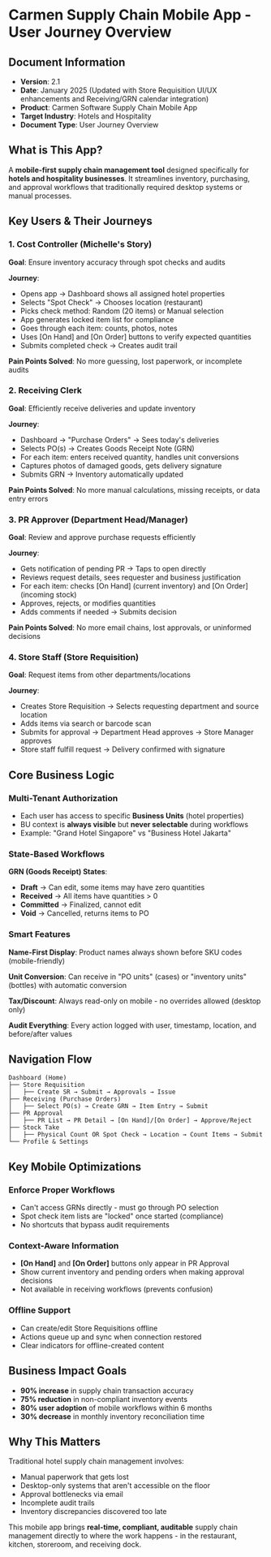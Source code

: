 # Carmen Supply Chain Mobile App - User Journey Overview

## Document Information
- **Version**: 2.1
- **Date**: January 2025 (Updated with Store Requisition UI/UX enhancements and Receiving/GRN calendar integration)
- **Product**: Carmen Software Supply Chain Mobile App
- **Target Industry**: Hotels and Hospitality
- **Document Type**: User Journey Overview

## What is This App?

A **mobile-first supply chain management tool** designed specifically for **hotels and hospitality businesses**. It streamlines inventory, purchasing, and approval workflows that traditionally required desktop systems or manual processes.

## Key Users & Their Journeys

### 1. **Cost Controller** (Michelle's Story)
**Goal**: Ensure inventory accuracy through spot checks and audits

**Journey**:
- Opens app → Dashboard shows all assigned hotel properties
- Selects "Spot Check" → Chooses location (restaurant)
- Picks check method: Random (20 items) or Manual selection
- App generates locked item list for compliance
- Goes through each item: counts, photos, notes
- Uses [On Hand] and [On Order] buttons to verify expected quantities
- Submits completed check → Creates audit trail

**Pain Points Solved**: No more guessing, lost paperwork, or incomplete audits

### 2. **Receiving Clerk**
**Goal**: Efficiently receive deliveries and update inventory

**Journey**:
- Dashboard → "Purchase Orders" → Sees today's deliveries
- Selects PO(s) → Creates Goods Receipt Note (GRN)
- For each item: enters received quantity, handles unit conversions
- Captures photos of damaged goods, gets delivery signature
- Submits GRN → Inventory automatically updated

**Pain Points Solved**: No more manual calculations, missing receipts, or data entry errors

### 3. **PR Approver** (Department Head/Manager)
**Goal**: Review and approve purchase requests efficiently

**Journey**:
- Gets notification of pending PR → Taps to open directly
- Reviews request details, sees requester and business justification
- For each item: checks [On Hand] (current inventory) and [On Order] (incoming stock)
- Approves, rejects, or modifies quantities
- Adds comments if needed → Submits decision

**Pain Points Solved**: No more email chains, lost approvals, or uninformed decisions

### 4. **Store Staff** (Store Requisition)
**Goal**: Request items from other departments/locations

**Journey**:
- Creates Store Requisition → Selects requesting department and source location
- Adds items via search or barcode scan
- Submits for approval → Department Head approves → Store Manager approves
- Store staff fulfill request → Delivery confirmed with signature

## Core Business Logic

### Multi-Tenant Authorization
- Each user has access to specific **Business Units** (hotel properties)
- BU context is **always visible** but **never selectable** during workflows
- Example: "Grand Hotel Singapore" vs "Business Hotel Jakarta"

### State-Based Workflows
**GRN (Goods Receipt) States**:
- **Draft** → Can edit, some items may have zero quantities
- **Received** → All items have quantities > 0
- **Committed** → Finalized, cannot edit
- **Void** → Cancelled, returns items to PO

### Smart Features

**Name-First Display**: Product names always shown before SKU codes (mobile-friendly)

**Unit Conversion**: Can receive in "PO units" (cases) or "inventory units" (bottles) with automatic conversion

**Tax/Discount**: Always read-only on mobile - no overrides allowed (desktop only)

**Audit Everything**: Every action logged with user, timestamp, location, and before/after values

## Navigation Flow

```
Dashboard (Home)
├── Store Requisition
│   ├── Create SR → Submit → Approvals → Issue
├── Receiving (Purchase Orders)
│   ├── Select PO(s) → Create GRN → Item Entry → Submit
├── PR Approval  
│   ├── PR List → PR Detail → [On Hand]/[On Order] → Approve/Reject
├── Stock Take
│   ├── Physical Count OR Spot Check → Location → Count Items → Submit
└── Profile & Settings
```

## Key Mobile Optimizations

### **Enforce Proper Workflows**
- Can't access GRNs directly - must go through PO selection
- Spot check item lists are "locked" once started (compliance)
- No shortcuts that bypass audit requirements

### **Context-Aware Information**
- **[On Hand]** and **[On Order]** buttons only appear in PR Approval
- Show current inventory and pending orders when making approval decisions
- Not available in receiving workflows (prevents confusion)

### **Offline Support**
- Can create/edit Store Requisitions offline
- Actions queue up and sync when connection restored
- Clear indicators for offline-created content

## Business Impact Goals

- **90% increase** in supply chain transaction accuracy
- **75% reduction** in non-compliant inventory events  
- **80% user adoption** of mobile workflows within 6 months
- **30% decrease** in monthly inventory reconciliation time

## Why This Matters

Traditional hotel supply chain management involves:
- Manual paperwork that gets lost
- Desktop-only systems that aren't accessible on the floor
- Approval bottlenecks via email
- Incomplete audit trails
- Inventory discrepancies discovered too late

This mobile app brings **real-time, compliant, auditable** supply chain management directly to where the work happens - in the restaurant, kitchen, storeroom, and receiving dock.